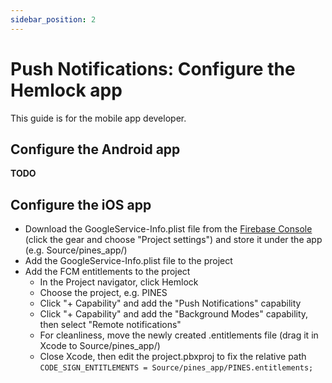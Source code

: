 ```yaml
---
sidebar_position: 2
---
```

# Push Notifications: Configure the Hemlock app

This guide is for the mobile app developer.

## Configure the Android app

**TODO**

## Configure the iOS app

* Download the GoogleService-Info.plist file from the [Firebase Console](https://console.firebase.google.com/) (click the gear and choose "Project settings") and store it under the app (e.g. Source/pines_app/)
* Add the GoogleService-Info.plist file to the project
* Add the FCM entitlements to the project
  * In the Project navigator, click Hemlock
  * Choose the project, e.g. PINES
  * Click "+ Capability" and add the "Push Notifications" capability
  * Click "+ Capability" and add the "Background Modes" capability, then select "Remote notifications"
  * For cleanliness, move the newly created .entitlements file (drag it in Xcode to Source/pines_app/)
  * Close Xcode, then edit the project.pbxproj to fix the relative path `CODE_SIGN_ENTITLEMENTS = Source/pines_app/PINES.entitlements;`
